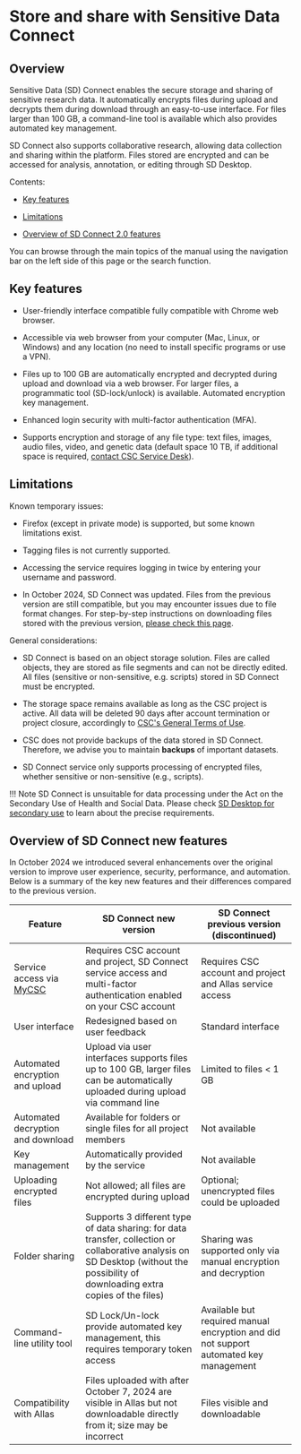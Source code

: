 # Store and share with Sensitive Data Connect

## Overview

Sensitive Data (SD) Connect enables the secure storage and sharing of sensitive research data. It automatically encrypts files during upload and decrypts them during download through an easy-to-use interface. For files larger than 100 GB, a command-line tool is available which also provides automated key management.

SD Connect also supports collaborative research, allowing data collection and sharing within the platform. Files stored are encrypted and can be accessed for analysis, annotation, or editing through SD Desktop.

Contents:

* [Key features](./sd_connect.md#key-features)

* [Limitations](./sd_connect.md#limitations)

* [Overview of SD Connect 2.0 features](./sd_connect.md#overview-of-sd-connect-new-features)

You can browse through the main topics of the manual using the navigation bar on the left side of this page or the search function.

## Key features

* User-friendly interface compatible fully compatible with Chrome web browser.

* Accessible via web browser from your computer (Mac, Linux, or Windows) and any location (no need to install specific programs or use a VPN).

* Files up to 100 GB are automatically encrypted and decrypted during upload and download via a web browser. For larger files, a programmatic tool (SD-lock/unlock) is available. Automated encryption key management.

* Enhanced login security with multi-factor authentication (MFA).

* Supports encryption and storage of any file type: text files, images, audio files, video, and genetic data (default space 10 TB, if additional space is required, [contact CSC Service Desk](../../support/contact.md)).

## Limitations

Known temporary issues:

* Firefox (except in private mode) is supported, but some known limitations exist.

* Tagging files is not currently supported.

* Accessing the service requires logging in twice by entering your username and password.
  
* In October 2024, SD Connect was updated. Files from the previous version are still compatible, but you may encounter issues due to file format changes. For step-by-step instructions on downloading files stored with the previous version, [please check this page](sd-connect-download-old-version.md).

General considerations:

* SD Connect is based on an object storage solution. Files are called objects, they are stored as file segments and can not be directly edited. All files (sensitive or non-sensitive, e.g. scripts) stored in SD Connect must be encrypted.

* The storage space remains available as long as the CSC project is active. All data will be deleted 90 days after account termination or project closure, accordingly to [CSC's General Terms of Use](https://research.csc.fi/general-terms-of-use).

* CSC does not provide backups of the data stored in SD Connect. Therefore, we advise you to maintain **backups** of important datasets.

* SD Connect service only supports processing of encrypted files, whether sensitive or non-sensitive (e.g., scripts).

!!! Note
    SD Connect is unsuitable for data processing under the Act on the Secondary Use of Health and Social Data. Please check [SD Desktop for secondary use](./sd-desktop-audited.md) to learn about the precise requirements.

## Overview of SD Connect new features

In October 2024 we introduced several enhancements over the original version to improve user experience, security, performance, and automation. Below is a summary of the key new features and their differences compared to the previous version.

| Feature | SD Connect new version | SD Connect previous version (discontinued) |
|---------|----------------|----------------------------------------|
|Service access via [MyCSC](https://my.csc.fi)|Requires CSC account and project, SD Connect service access and multi-factor authentication enabled on your CSC account|Requires CSC account and project and Allas service access|
|User interface|Redesigned based on user feedback|Standard interface|
|Automated encryption and upload|Upload via user interfaces supports files up to 100 GB, larger files can be automatically uploaded during upload via command line|Limited to files < 1 GB|
|Automated decryption and download|Available for folders or single files for all project members|Not available|
|Key management|Automatically provided by the service|Not available|
|Uploading encrypted files|Not allowed; all files are encrypted during upload|Optional; unencrypted files could be uploaded|
|Folder sharing|Supports 3 different type of data sharing: for data transfer, collection or collaborative analysis on SD Desktop (without the possibility of downloading extra copies of the files)|Sharing was supported only via manual encryption and decryption|
|Command-line utility tool|SD Lock/Un-lock provide automated key management, this requires temporary token access|Available but required manual encryption and did not support automated key management|
|Compatibility with Allas|Files uploaded with after October 7, 2024 are visible in Allas but not downloadable directly from it; size may be incorrect|Files visible and downloadable|
